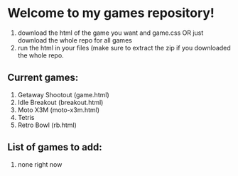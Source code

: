 # Welcome to my games repository!

1. download the html of the game you want and game.css OR just download the whole repo for all games
2. run the html in your files (make sure to extract the zip if you downloaded the whole repo.

## Current games:
1. Getaway Shootout (game.html)
2. Idle Breakout (breakout.html)
3. Moto X3M (moto-x3m.html)
4. Tetris
5. Retro Bowl (rb.html)

## List of games to add:
1. none right now

